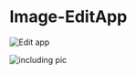 # Image-EditApp

![Edit app](https://github.com/sakshichoudhary12/Image-editApp/assets/137709066/31d7042f-98ed-4e87-80a8-279c422bab9a)

![including pic](https://github.com/sakshichoudhary12/Image-editApp/assets/137709066/ce700618-deb9-4991-b902-ce44ce63378c)
